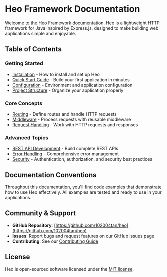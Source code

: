 # Heo Framework Documentation

Welcome to the Heo Framework documentation. Heo is a lightweight HTTP framework for Java inspired by Express.js, designed to make building web applications simple and enjoyable.

## Table of Contents

### Getting Started

- [Installation](installation.md) - How to install and set up Heo
- [Quick Start Guide](quickstart.md) - Build your first application in minutes
- [Configuration](configuration.md) - Environment and application configuration
- [Project Structure](structure.md) - Organize your application properly

### Core Concepts

- [Routing](routing.md) - Define routes and handle HTTP requests
- [Middleware](middleware.md) - Process requests with reusable middleware
- [Request Handling](request.md) - Work with HTTP requests and responses

### Advanced Topics

- [REST API Development](rest-api.md) - Build complete REST APIs
- [Error Handling](error-handling.md) - Comprehensive error management
- [Security](security.md) - Authentication, authorization, and security best practices

## Documentation Conventions

Throughout this documentation, you'll find code examples that demonstrate how to use Heo effectively. All examples are tested and ready to use in your applications.

## Community & Support

- **GitHub Repository**: [https://github.com/102004tan/heo](https://github.com/102004tan/heo)
- **Issues**: Report bugs and request features on our GitHub issues page
- **Contributing**: See our [Contributing Guide](../CONTRIBUTING.md)

## License

Heo is open-sourced software licensed under the [MIT license](https://opensource.org/licenses/MIT).
